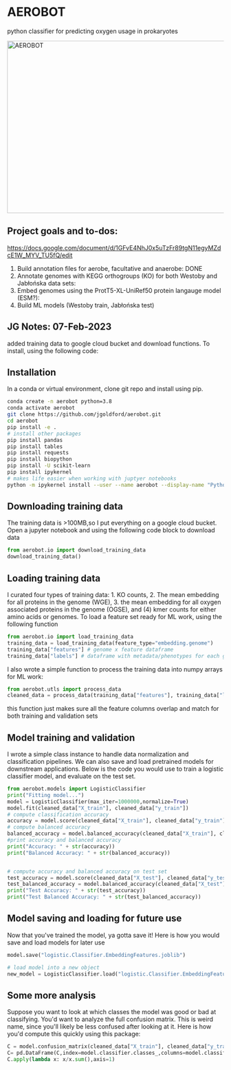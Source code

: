 # AEROBOT
python classifier for predicting oxygen usage in prokaryotes

<img src="https://cdn.discordapp.com/attachments/977537752591659008/1072408230862520420/JoshG_Ukiyo-e_style_drawing_of_a_cute_microbe_wearing_a_gas_mas_d5523523-2df3-42bd-b1b3-67d18237f331.png" alt="AEROBOT" title="AEROBOT" width="600" height="400" class="center">

## Project goals and to-dos:
https://docs.google.com/document/d/1GFvE4NhJ0x5uTzFr89tgN11egyMZdcE1W_MYV_TU5fQ/edit

1. Build annotation files for aerobe, facultative and anaerobe: DONE
2. Annotate genomes with KEGG orthogroups (KO) for both Westoby and Jabłońska data sets: 
3. Embed genomes using the ProtT5-XL-UniRef50 protein langauge model (ESM?): 
4. Build ML models (Westoby train, Jabłońska test)


## JG Notes: 07-Feb-2023
added training data to google cloud bucket and download functions. To install, using the following code:

## Installation

In a conda or virtual environment, clone git repo and install using pip.

```sh
conda create -n aerobot python=3.8
conda activate aerobot
git clone https://github.com/jgoldford/aerobot.git
cd aerobot
pip install -e .
# install other packages
pip install pandas
pip install tables
pip install requests
pip install biopython
pip install -U scikit-learn
pip install ipykernel
# makes life easier when working with juptyer notebooks
python -m ipykernel install --user --name aerobot --display-name "Python 3.8 (aerobot)"
```

## Downloading training data
The training data is >100MB,so I put everything on a google cloud bucket. Open a jupyter notebook and using the following code block to download data

```python
from aerobot.io import download_training_data
download_training_data()
```

## Loading training data
I curated four types of training data: 1. KO counts, 2. The mean embedding for all proteins in the genome (WGE), 3. the mean embedding for all oxygen associated proteins in the genome (OGSE), and (4) kmer counts for either amino acids or genomes. To load a feature set ready for ML work, using the following function

```python
from aerobot.io import load_training_data
training_data = load_training_data(feature_type="embedding.genome")
training_data["features"] # genome x feature dataframe
training_data["labels"] # dataframe with metadata/phenotypes for each genome
```

I also wrote a simple function to process the training data into numpy arrays for ML work:

```python
from aerobot.utls import process_data
cleaned_data = process_data(training_data["features"], training_data["labels"]["physiology"], validation_data["features"], validation_data["labels"]["physiology"])
```

this function just makes sure all the feature columns overlap and match for both training and validation sets

## Model training and validation
I wrote a simple class instance to handle data normalization and classification pipelines.  We can also save and load pretrained models for downstream applications.  Below is the code you would use to train a logistic classifier model, and evaluate on the test set.

```python
from aerobot.models import LogisticClassifier
print("Fitting model...")
model = LogisticClassifier(max_iter=1000000,normalize=True)
model.fit(cleaned_data["X_train"], cleaned_data["y_train"])
# compute classification accuracy
accuracy = model.score(cleaned_data["X_train"], cleaned_data["y_train"])
# compute balanced accuracy
balanced_accuracy = model.balanced_accuracy(cleaned_data["X_train"], cleaned_data["y_train"])
#print accuracy and balanced accuracy
print("Accuracy: " + str(accuracy))
print("Balanced Accuracy: " + str(balanced_accuracy))


# compute accuracy and balanced accuracy on test set
test_accuracy = model.score(cleaned_data["X_test"], cleaned_data["y_test"])
test_balanced_accuracy = model.balanced_accuracy(cleaned_data["X_test"], cleaned_data["y_test"])
print("Test Accuracy: " + str(test_accuracy))
print("Test Balanced Accuracy: " + str(test_balanced_accuracy))
```

## Model saving and loading for future use
Now that you've trained the model, ya gotta save it! Here is how you would save and load models for later use
```python
model.save("logistic.Classifier.EmbeddingFeatures.joblib")

# load model into a new object
new_model = LogisticClassifier.load("logistic.Classifier.EmbeddingFeatures.joblib")
```

## Some more analysis
Suppose you want to look at which classes the model was good or bad at classifying. You'd want to analyze the full confusion matrix.  This is weird name, since you'll likely be less confused after looking at it. Here is how you'd compute this quickly using this package:

```python
C = model.confusion_matrix(cleaned_data["X_train"], cleaned_data["y_train"])
C= pd.DataFrame(C,index=model.classifier.classes_,columns=model.classifier.classes_)
C.apply(lambda x: x/x.sum(),axis=1)
```
